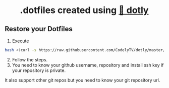 <h1 align="center">
  .dotfiles created using <a href="https://github.com/CodelyTV/dotly">🌚 dotly</a>
</h1>

## Restore your Dotfiles

1. Execute
```bash
bash <(curl -s https://raw.githubusercontent.com/CodelyTV/dotly/master/dotfiles_template/install)
```

2. Follow the steps.
3. You need to know your github username, repository and install ssh key if your repository is private.

It also support other git repos but you need to know your git repository url.